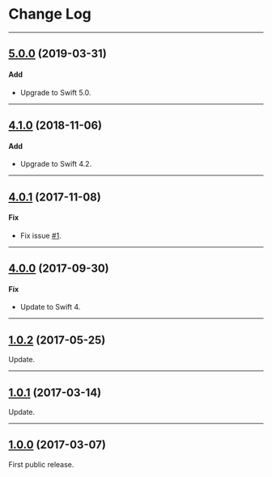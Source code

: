 # Change Log

-----

## [5.0.0](https://github.com/EFPrefix/EFAutoScrollLabel/releases/tag/5.0.0) (2019-03-31)

#### Add

* Upgrade to Swift 5.0.

---

## [4.1.0](https://github.com/EFPrefix/EFAutoScrollLabel/releases/tag/4.1.0) (2018-11-06)

#### Add

* Upgrade to Swift 4.2.

---

## [4.0.1](https://github.com/EFPrefix/EFAutoScrollLabel/releases/tag/4.0.1) (2017-11-08)

#### Fix

* Fix issue [#1](https://github.com/EFPrefix/EFAutoScrollLabel/issues/1).

---

## [4.0.0](https://github.com/EFPrefix/EFAutoScrollLabel/releases/tag/4.0.0) (2017-09-30)

#### Fix

* Update to Swift 4.

---

## [1.0.2](https://github.com/EFPrefix/EFAutoScrollLabel/releases/tag/1.0.2) (2017-05-25)

Update.

---

## [1.0.1](https://github.com/EFPrefix/EFAutoScrollLabel/releases/tag/1.0.1) (2017-03-14)

Update.

---

## [1.0.0](https://github.com/EFPrefix/EFAutoScrollLabel/releases/tag/1.0.0) (2017-03-07)

First public release.
